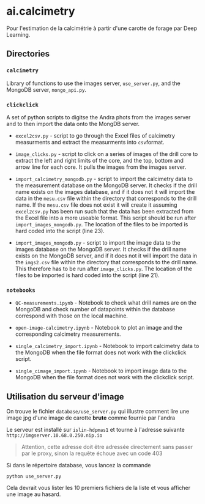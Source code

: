 # ai.calcimetry

Pour l'estimation de la calcimétrie à partir d'une carotte de forage par Deep
Learning.

## Directories

### `calcimetry`

Library of functions to use the images server, `use_server.py`, and the MongoDB
server, `mongo_api.py`.

### `clickclick`

A set of python scripts to digitse the Andra phots from the images server
and to then import the data onto the MongDB server.

* `excel2csv.py` - script to go through the Excel files of calcimetry
measurments and extract the measurments into `csv`format.

* `image_clicks.py` - script to click on a series of images of the drill
core to extract the left and right limits of the core, and the top, bottom
and arrow line for each core. It pulls the images from the images server.

* `import_calcimetry_mongodb.py` - script to import the calcimetry data to
the measurement database on the MongoDB server. It checks if the drill name
exists on the images database, and if it does not it will import the data in
the `mesu.csv` file within the directory that corresponds to the drill name.
 If the `mesu.csv` file does not exist it will create it assuming
`excel2csv.py` has been run such that the data has been extracted from the
Excel file into a more useable format. This script should be run after
`import_images_mongodb.py`. The location of the files to be imported is hard
 coded into the script (line 23).

* `import_images_mongodb.py` - script to import the image data to the images
 database on the MongoDB server. It checks if the drill name exists on the
MongoDB server, and if it does not it will import the data in the `imgs2.csv`
file within the directory that corresponds to the drill name. This therefore
 has to be run after `image_clicks.py`. The location of the files to be
imported is hard coded into the script (line 21).

### `notebooks`

* `QC-measurements.ipynb` - Notebook to check what drill names are on the
MongoDB and check number of datapoints within the database correspond with
those on the local machine.

* `open-image-calcimetry.ipynb` - Notebook to plot an image and the
corresponding calcimetry measurements.

* `single_calcimetry_import.ipynb` - Notebook to import calcimetry data to
the MongoDB when the file format does not work with the clickclick script.

* `single_cimage_import.ipynb` - Notebook to import image data to the MongoDB
when the file format does not work with the clickclick script.

## Utilisation du serveur d'image

On trouve le fichier `database/use_server.py` qui illustre comment lire une image jpg 
d'une image de carotte __brute__ comme fournie par l'andra

Le serveur est installé sur `islin-hdpmas1` et tourne à l'adresse suivante `http://imgserver.10.68.0.250.nip.io`
> Attention, cette adresse doit être adressée directement sans passer par le proxy, sinon la requête échoue avec un code 403

Si dans le répertoire database, vous lancez la commande

```
python use_server.py
``` 

Cela devrait vous lister les 10 premiers fichiers de la liste et vous afficher une image au hasard.

